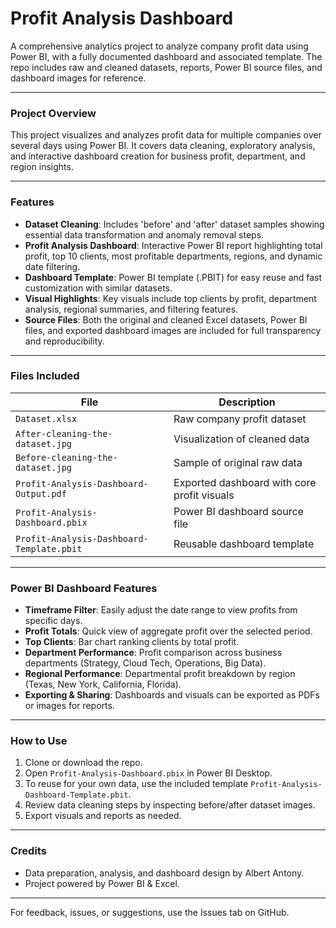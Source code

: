 # Profit Analysis Dashboard

A comprehensive analytics project to analyze company profit data using Power BI, with a fully documented dashboard and associated template. The repo includes raw and cleaned datasets, reports, Power BI source files, and dashboard images for reference.

---

### Project Overview

This project visualizes and analyzes profit data for multiple companies over several days using Power BI. It covers data cleaning, exploratory analysis, and interactive dashboard creation for business profit, department, and region insights.

---

### Features

- **Dataset Cleaning**: Includes 'before' and 'after' dataset samples showing essential data transformation and anomaly removal steps.
- **Profit Analysis Dashboard**: Interactive Power BI report highlighting total profit, top 10 clients, most profitable departments, regions, and dynamic date filtering.
- **Dashboard Template**: Power BI template (.PBIT) for easy reuse and fast customization with similar datasets.
- **Visual Highlights**: Key visuals include top clients by profit, department analysis, regional summaries, and filtering features.
- **Source Files**: Both the original and cleaned Excel datasets, Power BI files, and exported dashboard images are included for full transparency and reproducibility.

---

### Files Included

| File                                | Description                                                      |
|--------------------------------------|------------------------------------------------------------------|
| `Dataset.xlsx`                       | Raw company profit dataset                                       |
| `After-cleaning-the-dataset.jpg`     | Visualization of cleaned data                                    |
| `Before-cleaning-the-dataset.jpg`    | Sample of original raw data                                      |
| `Profit-Analysis-Dashboard-Output.pdf`| Exported dashboard with core profit visuals                      |
| `Profit-Analysis-Dashboard.pbix`       | Power BI dashboard source file                                   |
| `Profit-Analysis-Dashboard-Template.pbit`      | Reusable dashboard template                                      |

---

### Power BI Dashboard Features

- **Timeframe Filter**: Easily adjust the date range to view profits from specific days.
- **Profit Totals**: Quick view of aggregate profit over the selected period.
- **Top Clients**: Bar chart ranking clients by total profit.
- **Department Performance**: Profit comparison across business departments (Strategy, Cloud Tech, Operations, Big Data).
- **Regional Performance**: Departmental profit breakdown by region (Texas, New York, California, Florida).
- **Exporting & Sharing**: Dashboards and visuals can be exported as PDFs or images for reports.

---

### How to Use

1. Clone or download the repo.
2. Open `Profit-Analysis-Dashboard.pbix` in Power BI Desktop.
3. To reuse for your own data, use the included template `Profit-Analysis-Dashboard-Template.pbit`.
4. Review data cleaning steps by inspecting before/after dataset images.
5. Export visuals and reports as needed.

---

### Credits

- Data preparation, analysis, and dashboard design by Albert Antony.
- Project powered by Power BI & Excel.

---

For feedback, issues, or suggestions, use the Issues tab on GitHub.
